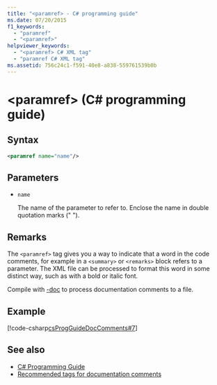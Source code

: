 ```yaml
---
title: "<paramref> - C# programming guide"
ms.date: 07/20/2015
f1_keywords:
  - "paramref"
  - "<paramref>"
helpviewer_keywords:
  - "<paramref> C# XML tag"
  - "paramref C# XML tag"
ms.assetid: 756c24c1-f591-40e8-a838-559761539b0b
---
```

# \<paramref> (C# programming guide)

## Syntax

```xml
<paramref name="name"/>
```

## Parameters

- `name`

  The name of the parameter to refer to. Enclose the name in double quotation marks (" ").

## Remarks

The `<paramref>` tag gives you a way to indicate that a word in the code comments, for example in a `<summary>` or `<remarks>` block refers to a parameter. The XML file can be processed to format this word in some distinct way, such as with a bold or italic font.

Compile with [-doc](../../language-reference/compiler-options/doc-compiler-option.md) to process documentation comments to a file.

## Example

[!code-csharp[csProgGuideDocComments#7](~/samples/snippets/csharp/VS_Snippets_VBCSharp/csProgGuideDocComments/CS/DocComments.cs#7)]

## See also

- [C# Programming Guide](../index.md)
- [Recommended tags for documentation comments](./recommended-tags-for-documentation-comments.md)
